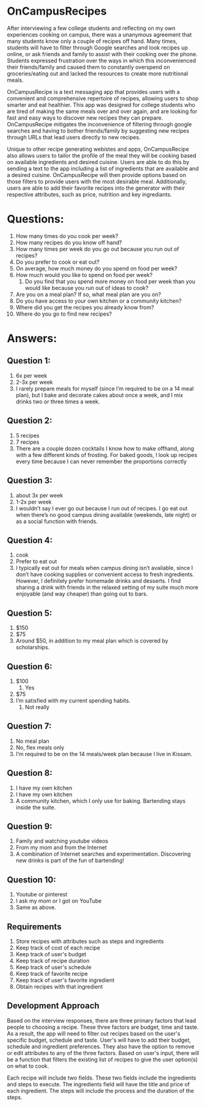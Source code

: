 # OnCampusRecipes

After interviewing a few college students and reflecting on my own experiences cooking on campus, there was a unanymous agreement that many students know only a couple of recipes off hand. Many times, students will have to filter through Google searches and look recipes up online, or ask friends and family to assist with their cooking over the phone. Students expressed frustration over the ways in which this inconvenienced their friends/family and caused them to constantly overspend on groceries/eating out and lacked the resources to create more nutritional meals.

OnCampusRecipe is a text messaging app that provides users with a convenient and comprehensive repertoire of recipes, allowing users to shop smarter and eat healthier. This app was designed for college students who are tired of making the same meals over and over again, and are looking for fast and easy ways to discover new recipes they can prepare. OnCampusRecipe mitigates the inconvenience of filtering through google searches and having to bother friends/family by suggesting new recipes through URLs that lead users directly to new recipes. 

Unique to other recipe generating webistes and apps, OnCampusRecipe also allows users to tailor the profile of the meal they will be cooking based on available ingredients and desired cuisine. Users are able to do this by sending a text to the app including a list of ingredients that are available and a desired cuisine. OnCampusRecipe will then provide options based on those filters to provide users with the most desirable meal. Additionally, users are able to add their favorite recipes into the generator with their respective attributes, such as price, nutrition and key ingrediants. 

# Questions:
1. How many times do you cook per week?
2. How many recipes do you know off hand?
3. How many times per week do you go out because you run out of recipes?
4. Do you prefer to cook or eat out?
5. On average, how much money do you spend on food per week?
6. How much would you like to spend on food per week?
    1. Do you find that you spend more money on food per week than you would like because you run out of ideas to cook?
7. Are you on a meal plan? If so, what meal plan are you on?
8. Do you have access to your own kitchen or a community kitchen? 
9. Where did you get the recipes you already know from?
10. Where do you go to find new recipes?

# Answers:

## Question 1: 
1. 6x per week
2. 2-3x per week
3. I rarely prepare meals for myself (since I’m required to be on a 14 meal plan), but I bake
and decorate cakes about once a week, and I mix drinks two or three times a week.

## Question 2: 
1. 5 recipes
2. 7 recipes
3. There are a couple dozen cocktails I know how to make offhand, along with a few different
kinds of frosting. For baked goods, I look up recipes every time because I can never
remember the proportions correctly

## Question 3: 
1. about 3x per week
2. 1-2x per week
3. I wouldn’t say I ever go out because I run out of recipes. I go eat out when there’s no
good campus dining available (weekends, late night) or as a social function with friends.

## Question 4: 
1. cook
2. Prefer to eat out
3. I typically eat out for meals when campus dining isn’t available, since I don’t have cooking
supplies or convenient access to fresh ingredients. However, I definitely prefer homemade
drinks and desserts. I find sharing a drink with friends in the relaxed setting of
my suite much more enjoyable (and way cheaper) than going out to bars.

## Question 5: 
1. $150
2. $75
3. Around $50, in addition to my meal plan which is covered by scholarships.

## Question 6: 
1. $100
    1. Yes
2. $75
3. I’m satisfied with my current spending habits.
    1. Not really
    
## Question 7: 
1. No meal plan
2. No, flex meals only
3. I’m required to be on the 14 meals/week plan because I live in Kissam.

## Question 8: 
1. I have my own kitchen
2. I have my own kitchen
3. A community kitchen, which I only use for baking. Bartending stays inside the suite.

## Question 9: 
1. Family and watching youtube videos
2. From my mom and from the Internet
3. A combination of Internet searches and experimentation. Discovering new drinks is
part of the fun of bartending!

## Question 10: 
1. Youtube or pinterest
2. I ask my mom or I got on YouTube
3. Same as above.

## Requirements
   
1. Store recipes with attributes such as steps and ingredients
2. Keep track of cost of each recipe
3. Keep track of user's budget
4. Keep track of recipe duration
5. Keep track of user's schedule
6. Keep track of favorite recipe
7. Keep track of user's favorite ingredient
8. Obtain recipes with that ingredient 
   
## Development Approach
   
Based on the interview responses, there are three primary factors that lead people to choosing a recipe. These three factors are budget, time and taste. As a result, the app will need to filter out recipes based on the user's specific budget, schedule and taste. User's will have to add their budget, schedule and ingredient preferences. They also have the option to remove or edit attributes to any of the three factors. Based on user's input, there will be a function that filters the existing list of recipes to give the user option(s) on what to cook. 

Each recipe will include two fields. These two fields include the ingredients and steps to execute. The ingredients field will have the title and price of each ingredient. The steps will include the process and the duration of the steps. 


